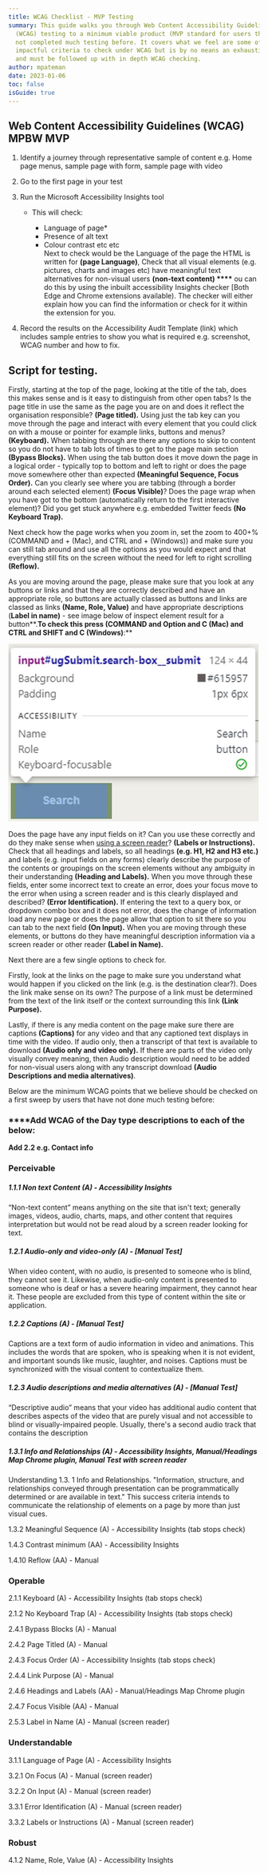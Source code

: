 ```yaml
---
title: WCAG Checklist - MVP Testing
summary: This guide walks you through Web Content Accessibility Guidelines
  (WCAG) testing to a minimum viable product (MVP standard for users that have
  not completed much testing before. It covers what we feel are some of the most
  impactful criteria to check under WCAG but is by no means an exhaustive audit
  and must be followed up with in depth WCAG checking.
author: mpateman
date: 2023-01-06
toc: false
isGuide: true
---
```

## Web Content Accessibility Guidelines (WCAG) MPBW MVP 

1. Identify a journey through representative sample of content e.g. Home page menus, sample page with form, sample page with video  
2. Go to the first page in your test 
3. Run the Microsoft Accessibility Insights tool 

   * This will check:

     * Language of page*
     * Presence of alt text
     * Colour contrast etc etc\
       Next to check would be the Language of the page the HTML is written for **(page Language)**, Check that all visual elements (e.g. pictures, charts and images etc) have meaningful text alternatives for non-visual users **(non-text content) \*\*\*\*** ou can do this by using the inbuilt accessibility Insights checker [Both Edge and Chrome extensions available). The checker will either explain how you can find the information or check for it within the extension for you. 
4. Record the results on the Accessibility Audit Template (link) which includes sample entries to show you what is required e.g. screenshot, WCAG number and how to fix. 

## Script for testing. 

Firstly, starting at the top of the page, looking at the title of the tab, does this makes sense and is it easy to distinguish from other open tabs? Is the page title in use the same as the page you are on and does it reflect the organisation responsible? **(Page titled).** Using just the tab key can you move through the page and interact with every element that you could click on with a mouse or pointer for example links, buttons and menus? **(Keyboard).** When tabbing through are there any options to skip to content so you do not have to tab lots of times to get to the page main section **(Bypass Blocks).** When using the tab button does it move down the page in a logical order - typically top to bottom and left to right or does the page move somewhere other than expected **(Meaningful Sequence, Focus Order).** Can you clearly see where you are tabbing (through a border around each selected element) **(Focus Visible)**? Does the page wrap when you have got to the bottom (automatically return to the first interactive element)? Did you get stuck anywhere e.g. embedded Twitter feeds **(No Keyboard Trap).** 

Next check how the page works when you zoom in, set the zoom to 400+% (COMMAND and + (Mac), and CTRL and + (Windows)) and make sure you can still tab around and use all the options as you would expect and that everything still fits on the screen without the need for left to right scrolling **(Reflow).**

As you are moving around the page, please make sure that you look at any buttons or links and that they are correctly described and have an appropriate role, so buttons are actually classed as buttons and links are classed as links **(Name, Role, Value)** and have appropriate descriptions (**Label in name)** - see image below of inspect element result for a button**.**To check this press (COMMAND and Option and C (Mac) and CTRL and SHIFT and C (Windows)**:**

![Inspect an Element ](src/guideImg/microsoftteams-image-2-.png)

Does the page have any input fields on it? Can you use these correctly and do they make sense when [using a screen reader](https://www.makethingsaccessible.com/guides/screen-reader-basic-website-testing/)? **(Labels or Instructions).** Check that all headings and labels, so all headings **(**e.g. H1, H2 and H3 etc.**)** and labels (e.g. input fields on any forms) clearly describe the purpose of the contents or groupings on the screen elements without any ambiguity in their understanding **(Heading and Labels).** When you move through these fields, enter some incorrect text to create an error, does your focus move to the error when using a screen reader and is this clearly displayed and described? **(Error Identification).** If entering the text to a query box, or dropdown combo box and it does not error, does the change of information load any new page or does the page allow that option to sit there so you can tab to the next field **(On Input).** When you are moving through these elements, or buttons do they have meaningful description information via a screen reader or other reader **(Label in Name).**

Next there are a few single options to check for.   

Firstly, look at the links on the page to make sure you understand what would happen if you clicked on the link (e.g. is the destination clear?). Does the link make sense on its own? The purpose of a link must be determined from the text of the link itself or the context surrounding this link **(Link Purpose).**

Lastly, if there is any media content on the page make sure there are captions **(Captions)** for any video and that any captioned text displays in time with the video. If audio only, then a transcript of that text is available to download **(Audio only and video only).** If there are parts of the video only visually convey meaning, then Audio description would need to be added for non-visual users along with any transcript download **(Audio Descriptions and media alternatives)**.  

Below are the minimum WCAG points that we believe should be checked on a first sweep by users that have not done much testing before:

### \*\*\*\*Add WCAG of the Day type descriptions to each of the below:

**Add 2.2 e.g. Contact info**

### Perceivable  

##### 1.1.1 Non text Content (A) - Accessibility Insights 

“Non-text content” means anything on the site that isn't text; generally images, videos, audio, charts, maps, and other content that requires interpretation but would not be read aloud by a screen reader looking for text.

##### 1.2.1 Audio-only and video-only (A) - \[Manual Test]  

When video content, with no audio, is presented to someone who is blind, they cannot see it. Likewise, when audio-only content is presented to someone who is deaf or has a severe hearing impairment, they cannot hear it. These people are excluded from this type of content within the site or application.

##### 1.2.2 Captions (A) - \[Manual Test]

Captions are a text form of audio information in video and animations. This includes the words that are spoken, who is speaking when it is not evident, and important sounds like music, laughter, and noises. Captions must be synchronized with the visual content to contextualize them.

##### 1.2.3 Audio descriptions and media alternatives (A) - \[Manual Test]

“Descriptive audio” means that your video has additional audio content that describes aspects of the video that are purely visual and not accessible to blind or visually-impaired people. Usually, there's a second audio track that contains the description

##### 1.3.1 Info and Relationships (A) - Accessibility Insights, Manual/Headings Map Chrome plugin,  Manual Test with screen reader

Understanding 1.3. 1 Info and Relationships. "Information, structure, and relationships conveyed through presentation can be programmatically determined or are available in text." This success criteria intends to communicate the relationship of elements on a page by more than just visual cues.

1.3.2 Meaningful Sequence (A) - Accessibility Insights (tab stops check) 

1.4.3 Contrast minimum (AA) - Accessibility Insights 

1.4.10 Reflow (AA) - Manual 

### Operable 

2.1.1 Keyboard (A) - Accessibility Insights (tab stops check) 

2.1.2 No Keyboard Trap (A) - Accessibility Insights (tab stops check) 

2.4.1 Bypass Blocks (A) - Manual 

2.4.2 Page Titled (A) - Manual  

2.4.3 Focus Order (A) - Accessibility Insights (tab stops check) 

2.4.4 Link Purpose (A) - Manual 

2.4.6 Headings and Labels (AA) - Manual/Headings Map Chrome plugin 

2.4.7 Focus Visible (AA) - Manual 

2.5.3 Label in Name (A) - Manual (screen reader) 

### Understandable 

3.1.1 Language of Page (A) - Accessibility Insights  

3.2.1 On Focus (A) - Manual (screen reader) 

3.2.2 On Input (A) - Manual (screen reader) 

3.3.1 Error Identification (A) - Manual (screen reader) 

3.3.2 Labels or Instructions (A) - Manual (screen reader) 

### Robust 

4.1.2 Name, Role, Value (A) - Accessibility Insights